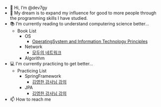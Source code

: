 - 👋 Hi, I’m @dev7gy
- 🙏 My dream is to expand my influence for good to more people through the programming skills I have studied.
- 📚 I’m currently reading to understand computering science better...
  - Book List
    - OS
      - [OperatingSystem and Information Technology Principles](http://www.yes24.com/Product/Goods/90124877)
    - Network
      - [모두의 네트워크](http://www.yes24.com/Product/Goods/61794014)
    - Algorithm
- 💻 I'm currently practicing to get better...
  - Practicing List
    - SpringFramework
      - [김영한 강사님 강의](https://www.inflearn.com/roadmaps/373)  
    - JPA
      - [김영한 강사님 강의](https://www.inflearn.com/roadmaps/149)
- 📫 How to reach me 

<!---
dev7gy/dev7gy is a ✨ special ✨ repository because its `README.md` (this file) appears on your GitHub profile.
You can click the Preview link to take a look at your changes.
--->
